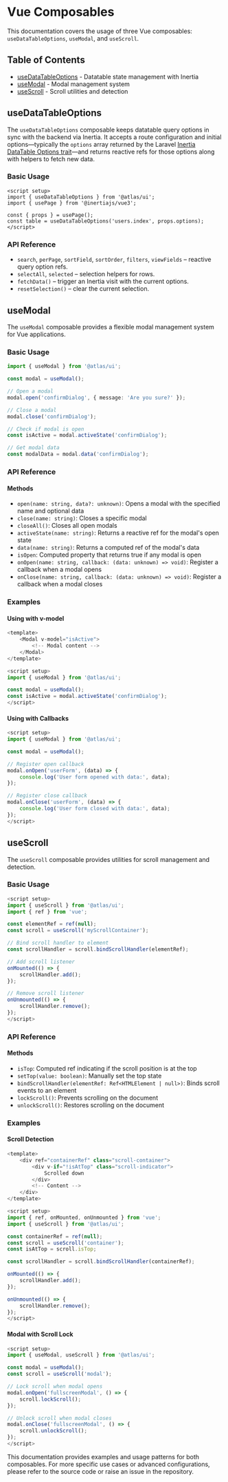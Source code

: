 # Vue Composables

This documentation covers the usage of three Vue composables: `useDataTableOptions`, `useModal`, and `useScroll`.

## Table of Contents

- [useDataTableOptions](#usedatatableoptions) - Datatable state management with Inertia
- [useModal](#usemodal) - Modal management system
- [useScroll](#usescroll) - Scroll utilities and detection

## useDataTableOptions

The `useDataTableOptions` composable keeps datatable query options in sync with the backend via Inertia. It accepts a route configuration and initial options—typically the `options` array returned by the Laravel [Inertia DataTable Options trait](../laravel/inertia-data-table-options.md)—and returns reactive refs for those options along with helpers to fetch new data.

### Basic Usage

```vue
<script setup>
import { useDataTableOptions } from '@atlas/ui';
import { usePage } from '@inertiajs/vue3';

const { props } = usePage();
const table = useDataTableOptions('users.index', props.options);
</script>
```

### API Reference

- `search`, `perPage`, `sortField`, `sortOrder`, `filters`, `viewFields` – reactive query option refs.
- `selectAll`, `selected` – selection helpers for rows.
- `fetchData()` – trigger an Inertia visit with the current options.
- `resetSelection()` – clear the current selection.

## useModal

The `useModal` composable provides a flexible modal management system for Vue applications.

### Basic Usage

```typescript
import { useModal } from '@atlas/ui';

const modal = useModal();

// Open a modal
modal.open('confirmDialog', { message: 'Are you sure?' });

// Close a modal
modal.close('confirmDialog');

// Check if modal is open
const isActive = modal.activeState('confirmDialog');

// Get modal data
const modalData = modal.data('confirmDialog');
```

### API Reference

#### Methods

- `open(name: string, data?: unknown)`: Opens a modal with the specified name and optional data
- `close(name: string)`: Closes a specific modal
- `closeAll()`: Closes all open modals
- `activeState(name: string)`: Returns a reactive ref for the modal's open state
- `data(name: string)`: Returns a computed ref of the modal's data
- `isOpen`: Computed property that returns true if any modal is open
- `onOpen(name: string, callback: (data: unknown) => void)`: Register a callback when a modal opens
- `onClose(name: string, callback: (data: unknown) => void)`: Register a callback when a modal closes

### Examples

#### Using with v-model

```js
<template>
    <Modal v-model="isActive">
        <!-- Modal content -->
    </Modal>
</template>

<script setup>
import { useModal } from '@atlas/ui';

const modal = useModal();
const isActive = modal.activeState('confirmDialog');
</script>
```

#### Using with Callbacks

```js
<script setup>
import { useModal } from '@atlas/ui';

const modal = useModal();

// Register open callback
modal.onOpen('userForm', (data) => {
    console.log('User form opened with data:', data);
});

// Register close callback
modal.onClose('userForm', (data) => {
    console.log('User form closed with data:', data);
});
</script>
```

## useScroll

The `useScroll` composable provides utilities for scroll management and detection.

### Basic Usage

```js
<script setup>
import { useScroll } from '@atlas/ui';
import { ref } from 'vue';

const elementRef = ref(null);
const scroll = useScroll('myScrollContainer');

// Bind scroll handler to element
const scrollHandler = scroll.bindScrollHandler(elementRef);

// Add scroll listener
onMounted(() => {
    scrollHandler.add();
});

// Remove scroll listener
onUnmounted(() => {
    scrollHandler.remove();
});
</script>
```

### API Reference

#### Methods

- `isTop`: Computed ref indicating if the scroll position is at the top
- `setTop(value: boolean)`: Manually set the top state
- `bindScrollHandler(elementRef: Ref<HTMLElement | null>)`: Binds scroll events to an element
- `lockScroll()`: Prevents scrolling on the document
- `unlockScroll()`: Restores scrolling on the document

### Examples

#### Scroll Detection

```js
<template>
    <div ref="containerRef" class="scroll-container">
        <div v-if="!isAtTop" class="scroll-indicator">
            Scrolled down
        </div>
        <!-- Content -->
    </div>
</template>

<script setup>
import { ref, onMounted, onUnmounted } from 'vue';
import { useScroll } from '@atlas/ui';

const containerRef = ref(null);
const scroll = useScroll('container');
const isAtTop = scroll.isTop;

const scrollHandler = scroll.bindScrollHandler(containerRef);

onMounted(() => {
    scrollHandler.add();
});

onUnmounted(() => {
    scrollHandler.remove();
});
</script>
```

#### Modal with Scroll Lock

```js
<script setup>
import { useModal, useScroll } from '@atlas/ui';

const modal = useModal();
const scroll = useScroll('modal');

// Lock scroll when modal opens
modal.onOpen('fullscreenModal', () => {
    scroll.lockScroll();
});

// Unlock scroll when modal closes
modal.onClose('fullscreenModal', () => {
    scroll.unlockScroll();
});
</script>
```

This documentation provides examples and usage patterns for both composables. For more specific use cases or advanced configurations, please refer to the source code or raise an issue in the repository.
